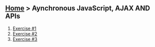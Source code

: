 ## [Home](../../README.md) > Aynchronous JavaScript, AJAX AND APIs

1. [Exercise #1](exercise-1/execrise-1.md)
2. [Exercise #2](exercise-2/execrise-2.md)
3. [Exercise #3](exercise-3/execrise-3.md)
